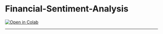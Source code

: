 # Financial-Sentiment-Analysis


[![Open in Colab](https://colab.research.google.com/assets/colab-badge.svg)](https://colab.research.google.com/drive/1eYcndSmh13Z2lXXoIVVviYpdVVz1G5Y_?usp=sharing)

---
